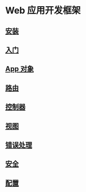 # Web 应用开发框架
## [安装](/cn/manual/web/installation)

## [入门](/cn/manual/web/getting_started)

## [App 对象](/cn/manual/web/app_objects)

## [路由](/cn/manual/web/routing)

## [控制器](/cn/manual/web/controllers)

## [视图](/cn/manual/web/views)

## [错误处理](/cn/manual/web/error_handing)

## [安全](/cn/manual/web/security)

## [配置](/cn/manual/web/configuration)
